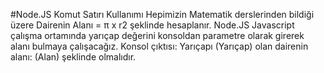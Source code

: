 #Node.JS Komut Satırı Kullanımı
Hepimizin Matematik derslerinden bildiği üzere Dairenin Alanı = π x r2 şeklinde hesaplanır. 
Node.JS Javascript çalışma ortamında yarıçap değerini konsoldan parametre olarak girerek alanı bulmaya çalışacağız. 
Konsol çıktısı: Yarıçapı (Yarıçap) olan dairenin alanı: (Alan) şeklinde olmalıdır.